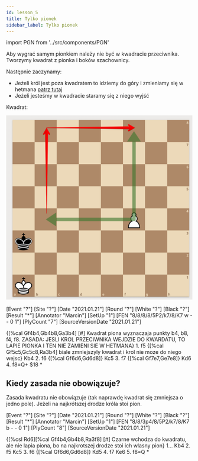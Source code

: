```yaml
---
id: lesson_5
title: Tylko pionek
sidebar_label: Tylko pionek
---
```


import PGN from '../src/components/PGN'

Aby wygrać samym pionkiem należy nie być w kwadracie przeciwnika. Tworzymy kwadrat z pionka i boków szachownicy.

Następnie zaczynamy:

* Jeżeli król jest poza kwadratem to idziemy do góry i zmieniamy się w hetmana [patrz tutaj](krol_i_hetman.md)
* Jeżeli jesteśmy w kwadracie staramy się z niego wyjść

Kwadrat:

![kwadrat](kwadrat.png)


<PGN>
[Event "?"]
[Site "?"]
[Date "2021.01.21"]
[Round "?"]
[White "?"]
[Black "?"]
[Result "*"]
[Annotator "Marcin"]
[SetUp "1"]
[FEN "8/8/8/8/5P2/k7/8/K7 w - - 0 1"]
[PlyCount "7"]
[SourceVersionDate "2021.01.21"]

{[%cal Gf4b4,Gb4b8,Ga3b4] [#] Kwadrat piona wyznaczaja punkty b4, b8, f4, f8.
ZASADA: JESLI KROL PRZECIWNIKA WEJDZIE DO KWARDATU, TO LAPIE PIONKA I TEN NIE
ZAMIENI SIE W HETMANA} 1. f5 {[%cal Gf5c5,Gc5c8,Ra3b4] biale zmniejszyly
kwadrat i krol nie moze do niego wejsc} Kb4 2. f6 {[%cal Gf6d6,Gd6d8]} Kc5 3.
f7 {[%cal Gf7e7,Ge7e8]} Kd6 4. f8=Q+ $18 *
</PGN>

## Kiedy zasada nie obowiązuje?

Zasada kwadratu nie obowiązuje (tak naprawdę kwadrat się zmniejsza o jedno pole).
Jeżeli na najkrótszej drodze króla stoi pion.

<PGN>
[Event "?"]
[Site "?"]
[Date "2021.01.21"]
[Round "?"]
[White "?"]
[Black "?"]
[Result "*"]
[Annotator "Marcin"]
[SetUp "1"]
[FEN "8/8/3p4/8/5P2/k7/8/K7 b - - 0 1"]
[PlyCount "8"]
[SourceVersionDate "2021.01.21"]

{[%csl Rd6][%cal Gf4b4,Gb4b8,Ra3f8] [#] Czarne wchodza do kwadratu, ale nie
lapia piona, bo na najkrotszej drodze stoi ich wlasny pion} 1... Kb4 2. f5 Kc5
3. f6 {[%cal Gf6d6,Gd6d8]} Kd5 4. f7 Ke6 5. f8=Q *
</PGN>
